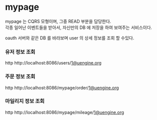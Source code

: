 # mypage

mypage 는 CQRS 모형이며, 그중 READ 부분을 담당한다.  
각종 일어난 이벤트들을 받아서, 자신만의 DB 에 저장을 하여 보여주는 서비스이다.  

oauth 서버와 같은 DB 를 바라보며 user 의 상세 정보를 조회 할 수있다.  


### 유저 정보 조회
http http://localhost:8086/users/1@uengine.org  

### 주문 정보 조회
http http://localhost:8086/mypage/order/1@uengine.org  


### 마일리지 정보 조회
http http://localhost:8086/mypage/mileage/1@uengine.org  